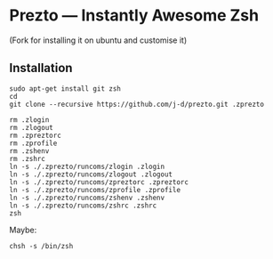 Prezto — Instantly Awesome Zsh
==============================

(Fork for installing it on ubuntu and customise it)

Installation
------------

    sudo apt-get install git zsh
    cd
    git clone --recursive https://github.com/j-d/prezto.git .zprezto

    rm .zlogin
    rm .zlogout
    rm .zpreztorc
    rm .zprofile
    rm .zshenv
    rm .zshrc
    ln -s ./.zprezto/runcoms/zlogin .zlogin
    ln -s ./.zprezto/runcoms/zlogout .zlogout
    ln -s ./.zprezto/runcoms/zpreztorc .zpreztorc
    ln -s ./.zprezto/runcoms/zprofile .zprofile
    ln -s ./.zprezto/runcoms/zshenv .zshenv
    ln -s ./.zprezto/runcoms/zshrc .zshrc
    zsh

Maybe:

    chsh -s /bin/zsh
